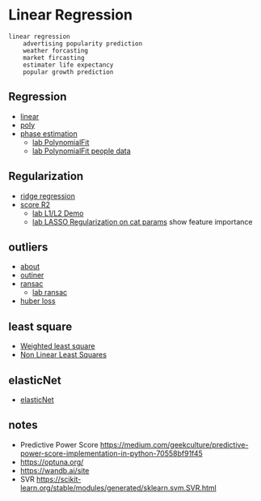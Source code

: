 # Linear Regression


```
linear regression
    advertising popularity prediction
    weather forcasting
    market fircasting
    estimater life expectancy
    popular growth prediction
```

## Regression
* [linear](./linear/readme.md)
* [poly](./poly/readme.md)
* [phase estimation](./phase/readme.md)
    * [lab PolynomialFit](./poly/0045RegressorPolynomialFit.ipynb)
    * [lab PolynomialFit people data](./poly/0046RegressorPolynomialFit.ipynb)


## Regularization
* [ridge regression](./regularization/ridge.md)
* [score R2](./regularization/score.md)
    * [lab L1/L2 Demo](./regularization/0047RegressorL1L2Regularization.ipynb)
    * [lab LASSO Regularization on cat params](./regularization/0048RegressorPolynomialFitLasso.ipynb) show feature importance

## outliers
* [about](./ransac/readme.md)
* [outiner](./ransac/outliner.md)
* [ransac](./ransac/ransac.md)
    * [lab ransac](./ransac/0049RegressorRobust.ipynb)
* [huber loss](./ransac/huber.md)

## least square
* [Weighted least square](./wighetedLSQ/readme.md)
* [Non Linear Least Squares](./nonLinSrt/readme.md)


## elasticNet
* [elasticNet](./elasticNet/readme.md)

## notes
* Predictive Power Score  https://medium.com/geekculture/predictive-power-score-implementation-in-python-70558bf91f45
* https://optuna.org/
* https://wandb.ai/site
* SVR https://scikit-learn.org/stable/modules/generated/sklearn.svm.SVR.html

